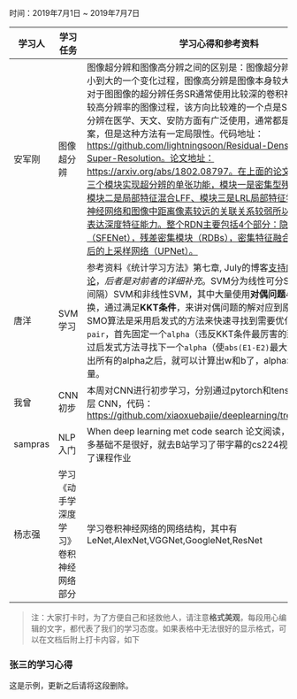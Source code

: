 时间：2019年7月1日 ~ 2019年7月7日

学习人|学习任务|学习心得和参考资料
------ | ------ | ------ 
安军刚 | 图像超分辨  | 图像超分辨和图像高分辨之间的区别是：图像超分辨描述是图像由小到大的一个变化过程，图像高分辨是图像本身较大的一个状态。对于图图像的超分辨任务SR通常使用比较深的卷积神经网络编码成较高分辨率的图像过程，该方向比较难的一个点是SISR单张图像超分辨在医学、天文、安防方面有广泛使用，通常都是插值重构的方案，但是这种方法有一定局限性。代码地址：https://github.com/lightningsoon/Residual-Dense-Net-for-Super-Resolution。论文地址：https://arxiv.org/abs/1802.08797。在上面的论文和代码中是以三个模块实现超分辨的单张功能，模块一是密集型残差网络RDB、模块二是局部特征混合LFF、模块三是LRL局部特征学习。因为卷积神经网络和图像中距离像素较远的关联关系较弱所以局部特征更能表达深度特征能力。整个RDN主要包括4个部分：隐藏特征提取网络（SFENet），残差密集模块（RDBs），密集特征融合（DFF），和最后的上采样网络（UPNet）。
唐洋 | SVM学习 | 参考资料《统计学习方法》第七章, July的博客[支持向量机通俗导论](http://vdisk.weibo.com/s/zrFL6OXKgnlcp)，*后者是对前者的详细补充*。SVM分为线性可分SVM，线性（软间隔）SVM和非线性SVM，其中大量使用**对偶问题与原问题**的转换，通过满足**KKT条件**，来讲对偶问题的解对应到原问题的解。SMO算法是采用启发式的方法来快速寻找到需要优化的`alpha pair`，首先固定一个`alpha`（违反KKT条件最厉害的那个），然后通过启发式方法寻找下一个`alpha`（使`abs(E1-E2)`最大的那个）。计算出所有的alpha之后，就可以计算出w和b了，alpha>0的就是支持向量。
我曾 | CNN初步 | 本周对CNN进行初步学习，分别通过pytorch和tensorflow 完成两层 CNN，代码：https://github.com/xiaoxuebajie/deeplearning/tree/master/CNN
sampras| NLP 入门 | When deep learning met code search 论文阅读，对NLP方向许多基础不是很好，就去B站学习了带字幕的cs224视频，周末又去做了课程作业
杨志强|学习《动手学深度学习》卷积神经网络部分|学习卷积神经网络的网络结构，其中有LeNet,AlexNet,VGGNet,GoogleNet,ResNet
> 注：大家打卡时，为了方便自己和拯救他人，请注意**格式美观**，每段用心编辑的文字，都代表了我们的学习态度。如果表格中无法很好的显示格式，可以在文档后附上打卡内容，如下

### 张三的学习心得
这是示例，更新之后请将这段删除。
